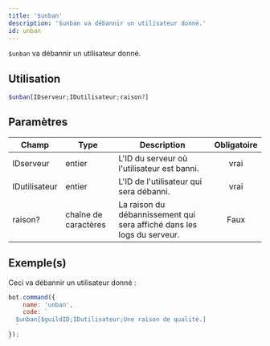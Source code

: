 ```yaml
---
title: '$unban'
description: '$unban va débannir un utilisateur donné.'
id: unban
---
```


`$unban` va débannir un utilisateur donné.

## Utilisation

```php
$unban[IDserveur;IDutilisateur;raison?]
```

## Paramètres

| Champ         | Type                 | Description                                                            | Obligatoire |
| ------------- | -------------------- | ---------------------------------------------------------------------- |:-----------:|
| IDserveur     | entier               | L'ID du serveur où l'utilisateur est banni.                            |    vrai     |
| IDutilisateur | entier               | L'ID de l'utilisateur qui sera débanni.                                |    vrai     |
| raison?       | chaîne de caractères | La raison du débannissement qui sera affiché dans les logs du serveur. |    Faux     |

## Exemple(s)

Ceci va débannir un utilisateur donné :

```javascript
bot.command({
    name: 'unban',
    code: `
  $unban[$guildID;IDutilisateur;Une raison de qualité.]
  `
});
```
